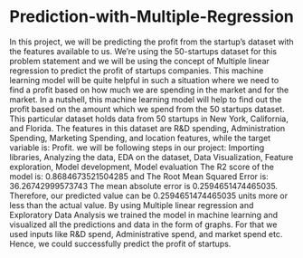 # Prediction-with-Multiple-Regression
In this project, we will be predicting the profit from the startup’s dataset with the features available to us. We’re using the 50-startups dataset for this problem statement and we will be using the concept of Multiple linear regression to predict the profit of startups companies.
This machine learning model will be quite helpful in such a situation where we need to find a profit based on how much we are spending in the market and for the market. In a nutshell, this machine learning model will help to find out the profit based on the amount which we spend from the 50 startups dataset.
This particular dataset holds data from 50 startups in New York, California, and Florida. The features in this dataset are R&D spending, Administration Spending, Marketing Spending, and location features, while the target variable is: Profit. 
we will be following steps in our project: Importing libraries, Analyzing the data, EDA on the dataset, Data Visualization, Feature exploration, Model development, Model evaluation
The R2 score of the model is: 0.8684673521504285 and The Root Mean Squared Error is: 36.26742999573743
The mean absolute error is 0.2594651474465035. Therefore, our predicted value can be 0.2594651474465035 units more or less than the actual value.
By using Multiple linear regression and Exploratory Data Analysis we trained the model in machine learning and visualized all the predictions and data in the form of graphs. For that we used inputs like R&D spend, Administrative spend, and market spend etc. Hence, we could successfully predict the profit of startups.
